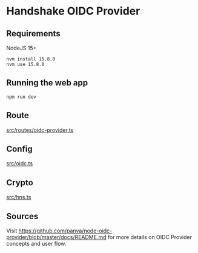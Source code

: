 # Handshake OIDC Provider

## Requirements

NodeJS 15+

```
nvm install 15.8.0
nvm use 15.8.0
```

## Running the web app

```
npm run dev
```

## Route

[src/routes/oidc-provider.ts](src/routes/oidc-provider.ts)

## Config

[src/oidc.ts](src/oidc.ts)

## Crypto

[src/hns.ts](src/hns.ts)

## Sources

Visit https://github.com/panva/node-oidc-provider/blob/master/docs/README.md for more details on OIDC Provider concepts and user flow.
